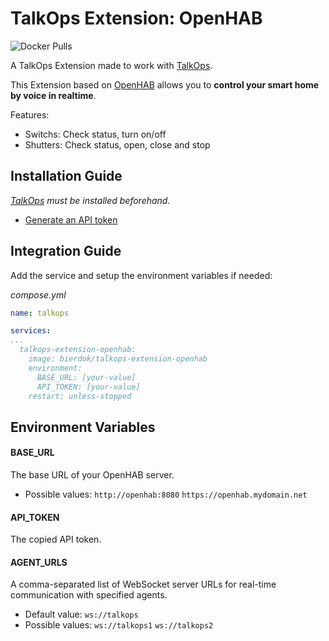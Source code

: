 # TalkOps Extension: OpenHAB
![Docker Pulls](https://img.shields.io/docker/pulls/bierdok/talkops-extension-openhab)

A TalkOps Extension made to work with [TalkOps](https://link.talkops.app/talkops).

This Extension based on [OpenHAB](https://www.openhab.org/) allows you to **control your smart home by voice in realtime**.

Features:
* Switchs: Check status, turn on/off
* Shutters: Check status, open, close and stop

## Installation Guide

_[TalkOps](https://link.talkops.app/install-talkops) must be installed beforehand._

* [Generate an API token](https://www.openhab.org/docs/configuration/apitokens.html#generate-an-api-token)

## Integration Guide

Add the service and setup the environment variables if needed:

_compose.yml_
``` yml
name: talkops

services:
...
  talkops-extension-openhab:
    image: bierdok/talkops-extension-openhab
    environment:
      BASE_URL: [your-value]
      API_TOKEN: [your-value]
    restart: unless-stopped
```

## Environment Variables

#### BASE_URL

The base URL of your OpenHAB server.
* Possible values: `http://openhab:8080` `https://openhab.mydomain.net`

#### API_TOKEN

The copied API token.

#### AGENT_URLS

A comma-separated list of WebSocket server URLs for real-time communication with specified agents.
* Default value: `ws://talkops`
* Possible values: `ws://talkops1` `ws://talkops2`
